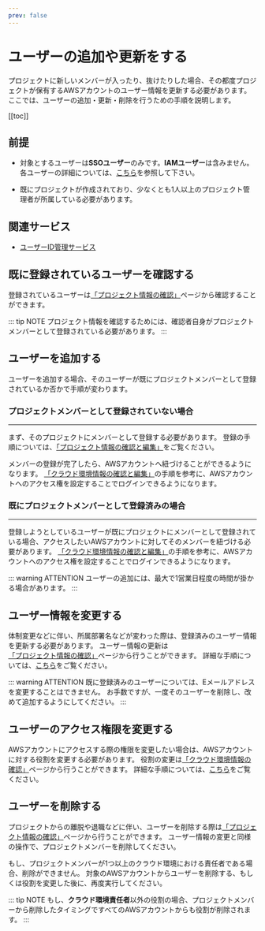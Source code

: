 ```yaml
---
prev: false
---
```


# ユーザーの追加や更新をする
プロジェクトに新しいメンバーが入ったり、抜けたりした場合、その都度プロジェクトが保有するAWSアカウントのユーザー情報を更新する必要があります。
ここでは、ユーザーの追加・更新・削除を行うための手順を説明します。

[[toc]]

## 前提
- 対象とするユーザーは**SSOユーザー**のみです。**IAMユーザー**は含みません。
  各ユーザーの詳細については、[こちら](/guide/aws/service/id-management.html#用語定義)を参照して下さい。

- 既にプロジェクトが作成されており、少なくとも1人以上のプロジェクト管理者が所属している必要があります。

## 関連サービス
- [ユーザーID管理サービス](/guide/aws/service/id-management.html)

## 既に登録されているユーザーを確認する
登録されているユーザーは[「プロジェクト情報の確認」](/request/get-project.html)ページから確認することができます。

::: tip NOTE
プロジェクト情報を確認するためには、確認者自身がプロジェクトメンバーとして登録されている必要があります。
:::

## ユーザーを追加する
ユーザーを追加する場合、そのユーザーが既にプロジェクトメンバーとして登録されているか否かで手順が変わります。

### プロジェクトメンバーとして登録されていない場合
---
まず、そのプロジェクトにメンバーとして登録する必要があります。
登録の手順については、[「プロジェクト情報の確認と編集」](/request/manual/get-update-project.html)をご覧ください。

メンバーの登録が完了したら、AWSアカウントへ紐づけることができるようになります。
[「クラウド環境情報の確認と編集」](/request/manual/get-update-account.html)の手順を参考に、AWSアカウントへのアクセス権を設定することでログインできるようになります。

### 既にプロジェクトメンバーとして登録済みの場合
---
登録しようとしているユーザーが既にプロジェクトにメンバーとして登録されている場合、アクセスしたいAWSアカウントに対してそのメンバーを紐づける必要があります。
[「クラウド環境情報の確認と編集」](/request/manual/get-update-account.html)の手順を参考に、AWSアカウントへのアクセス権を設定することでログインできるようになります。

::: warning ATTENTION
ユーザーの追加には、最大で1営業日程度の時間が掛かる場合があります。
:::

## ユーザー情報を変更する
体制変更などに伴い、所属部署名などが変わった際は、登録済みのユーザー情報を更新する必要があります。
ユーザー情報の更新は[「プロジェクト情報の確認」](/request/get-project.html)ページから行うことができます。
詳細な手順については、[こちら](/request/manual/get-update-project.html)をご覧ください。

::: warning ATTENTION
既に登録済みのユーザーについては、Eメールアドレスを変更することはできません。
お手数ですが、一度そのユーザーを削除し、改めて追加するようにしてください。
:::

## ユーザーのアクセス権限を変更する
AWSアカウントにアクセスする際の権限を変更したい場合は、AWSアカウントに対する役割を変更する必要があります。
役割の変更は[「クラウド環境情報の確認」](/request/get-account.html)ページから行うことができます。
詳細な手順については、[こちら](/request/manual/get-update-account.html)をご覧ください。

## ユーザーを削除する
プロジェクトからの離脱や退職などに伴い、ユーザーを削除する際は[「プロジェクト情報の確認」](/request/get-project.html)ページから行うことができます。
ユーザー情報の変更と同様の操作で、プロジェクトメンバーを削除してください。

もし、プロジェクトメンバーが1つ以上のクラウド環境における責任者である場合、削除ができません。
対象のAWSアカウントからユーザーを削除する、もしくは役割を変更した後に、再度実行してください。

::: tip NOTE
もし、**クラウド環境責任者**以外の役割の場合、プロジェクトメンバーから削除したタイミングですべてのAWSアカウントからも役割が削除されます。
:::